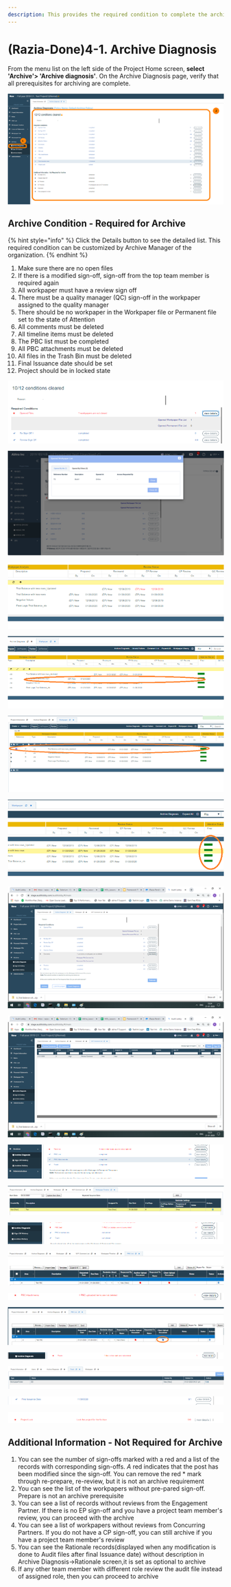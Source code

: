 ```yaml
---
description: This provides the required condition to complete the archive process
---
```


# \(Razia-Done\)4-1. Archive Diagnosis

From the menu list on the left side of the Project Home screen, **select 'Archive'&gt; 'Archive diagnosis'**. On the Archive Diagnosis page, verify that all prerequisites for archiving are complete.

![](../../../.gitbook/assets/image%20%2815%29.png)

## Archive Condition - Required for Archive

{% hint style="info" %}
Click the Details button to see the detailed list. This required condition can be customized by Archive Manager of the organization.
{% endhint %}

1. Make sure there are no open files
2. If there is a modified sign-off, sign-off from the top team member is required again
3. All workpaper must have a review sign off
4. There must be a quality manager \(QC\) sign-off in the workpaper assigned to the quality manager
5. There should be no workpaper in the Workpaper file or Permanent file set to the state of Attention
6. All comments must be deleted
7. All timeline items must be deleted
8. The PBC list must be completed
9. All PBC attachments must be deleted
10. All files in the Trash Bin must be deleted
11. Final Issuance date should be set
12. Project should be in locked state

![1.1 Click on open files-&amp;gt;view details to view the if any  file is opened](../../../.gitbook/assets/image%20%2810%29.png)

![1.2 The open files can be view and closed \(Click on individual section\)](../../../.gitbook/assets/6.png)

![2.Archive Diagnosis-&amp;gt;Resignoff1, will be in pending state when any review signoff in Workpaper file is red color.](../../../.gitbook/assets/image%20%287%29.png)

![3.Archive Diagnosis-&amp;gt;Review Signoff will be pending when there is not even single review sign off on auditor file ](../../../.gitbook/assets/image%20%2837%29.png)

![4.Archive Diagnosis-&amp;gt;QC review will be pending when QC assigned auditor file is not reviewed by any QC user](../../../.gitbook/assets/image%20%2840%29.png)

![5.Archive Diagnosis-&amp;gt;Attention status will be in pending state when any of auditor file attention status is not complete](../../../.gitbook/assets/image%20%2820%29.png)

![6.1  Archive Diagnosis-&amp;gt;Comment List will be in pending state when any comment still exist on auditor file](../../../.gitbook/assets/image.png)

![6.2 Click on Respective link to view and delete the review comments](../../../.gitbook/assets/image%20%2828%29.png)

![7.1 Timeline will be in pending status when any timeline record exist](../../../.gitbook/assets/image%20%2826%29.png)

![7.2 Clicking on view details will redirect to Timeline where the record can be viewed and deleted](../../../.gitbook/assets/image%20%282%29.png)

![8.1 PBC List will be in pending status when any PBC record exist without complete status or client did not upload any document](../../../.gitbook/assets/image%20%289%29.png)

![8.2 Clicking on view details will redirect user to PBC screen where records can be viewed](../../../.gitbook/assets/image%20%2819%29.png)

![9.1 PBC Attachments will be in pending state when any PBC record with client uploaded documents is not delete](../../../.gitbook/assets/image%20%2830%29.png)

![9.2 Clicking on &apos;view details&apos; will redirect to PBC screen to view and delete record](../../../.gitbook/assets/image%20%2812%29.png)

![10.1 &apos;Trash&apos; will be in pending state when some items exist in Trash](../../../.gitbook/assets/image%20%2836%29.png)

![10.2 Clicking on view details will redirect to Trash screen to view and delete records](../../../.gitbook/assets/image%20%283%29.png)

![11.Final Issuance date would be pending when the date is blank, click on view details will redirect user to Project Information screen](../../../.gitbook/assets/image%20%288%29.png)

![12.Project lock will be in pending state when the project is in unlock state](../../../.gitbook/assets/image%20%2813%29.png)

## Additional Information -  Not Required for Archive 

1. You can see the number of sign-offs marked with a red and a list of the records with corresponding sign-offs. _A_ red  indicates that the post has been modified since the sign-off. You can remove the red \* mark through re-prepare, re-review, but it is not an archive requirement
2. You can see the list of the workpapers without pre-pared sign-off. Prepare is not an archive prerequisite
3. You can see a list of records without reviews from the Engagement Partner. If there is no EP sign-off and you have a project team member's review, you can proceed with the archive
4. You can see a list of workpapers without reviews from Concurring Partners. If you do not have a CP sign-off, you can still archive if you have a project team member's review
5. You can see the Rationale records\(displayed when any modification is done to Audit files after final Issuance date\)  without description in Archive Diagnosis-&gt;Rationale screen,it is set as optional to archive
6. If any other team member with different role  review the audit file instead of assigned role, then you can proceed to archive


